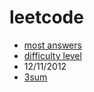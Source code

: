 leetcode
========
* <a href="http://dl.dropbox.com/u/19732851/LeetCode/ReadMe.html"> most answers</a>
* <a href="http://leetcode.cloudfoundry.com/"> difficulty level</a>
* 12/11/2012
* <a href="https://github.com/zhangyilin/leetcode/blob/master/3sum.cpp"> 3sum</a>
